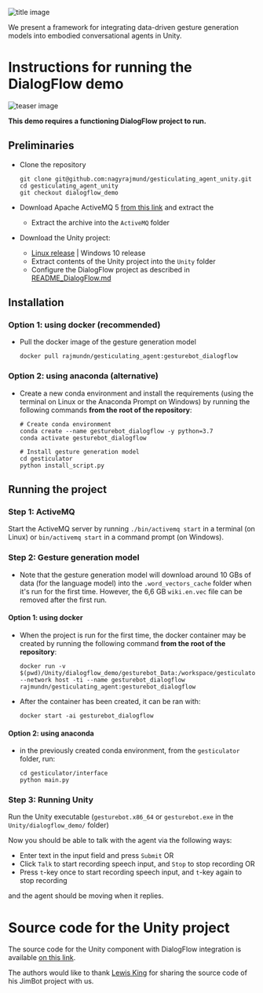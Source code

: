 ![title image](https://i.imgur.com/K1IXnDj.png)

We present a framework for integrating data-driven gesture generation models into embodied conversational agents in Unity. 

# Instructions for running the DialogFlow demo
![teaser image](https://i.imgur.com/feoihA2.png)

**This demo requires a functioning DialogFlow project to run.**

## Preliminaries
- Clone the repository
  ```
  git clone git@github.com:nagyrajmund/gesticulating_agent_unity.git
  cd gesticulating_agent_unity
  git checkout dialogflow_demo
  ```

- Download Apache ActiveMQ 5 [from this link](http://activemq.apache.org/components/classic/download/) and extract the 
  - Extract the archive into the `ActiveMQ` folder
- Download the Unity project:
  - [Linux release](https://drive.google.com/file/d/11BWWIjYbujE6gobdmmalYhFEAY209Kkm/view?usp=sharing) | Windows 10 release
  - Extract contents of the Unity project into the `Unity` folder
  - Configure the DialogFlow project as described in [README_DialogFlow.md](README_DialogFlow.md)

## Installation
### Option 1: using docker (recommended)
- Pull the docker image of the gesture generation model
  ```
  docker pull rajmundn/gesticulating_agent:gesturebot_dialogflow
  ```

### Option 2: using anaconda (alternative)
- Create a new conda environment and install the requirements (using the terminal on Linux or the Anaconda Prompt on Windows) by running the following commands **from the root of the repository**:
  ```
  # Create conda environment
  conda create --name gesturebot_dialogflow -y python=3.7
  conda activate gesturebot_dialogflow
  
  # Install gesture generation model
  cd gesticulator
  python install_script.py
  ```

## Running the project
### Step 1: ActiveMQ
Start the ActiveMQ server by running `./bin/activemq start` in a terminal (on Linux) or `bin/activemq start` in a command prompt (on Windows).

### Step 2: Gesture generation model
* Note that the gesture generation model will download around 10 GBs of data (for the language model) into the `.word_vectors_cache` folder when it's run for the first time. However, the 6,6 GB `wiki.en.vec` file can be removed after the first run.

#### Option 1: using docker
  - When the project is run for the first time, the docker container may be created by running the following command **from the root of the repository**:
    ```
    docker run -v $(pwd)/Unity/dialogflow_demo/gesturebot_Data:/workspace/gesticulator/interface/docker_volume --network host -ti --name gesturebot_dialogflow rajmundn/gesticulating_agent:gesturebot_dialogflow
    ```
  - After the container has been created, it can be ran with:
    ```
    docker start -ai gesturebot_dialogflow
    ```
#### Option 2: using anaconda
  - in the previously created conda environment, from the `gesticulator` folder, run:
    ```
    cd gesticulator/interface
    python main.py
    ```

### Step 3: Running Unity
Run the Unity executable (`gesturebot.x86_64` or `gesturebot.exe` in the `Unity/dialogflow_demo/` folder)

Now you should be able to talk with the agent via the following ways:
  - Enter text in the input field and press `Submit` OR
  - Click `Talk` to start recording speech input, and `Stop` to stop recording OR
  - Press `t`-key once to start recording speech input, and `t`-key again to stop recording

and the agent should be moving when it replies.

# Source code for the Unity project
The source code for the Unity component with DialogFlow integration is available [on this link](https://drive.google.com/file/d/14URIJxO9vyMNHGWbkRyz_jEIiHPGhByM/view?usp=sharing).

The authors would like to thank [Lewis King](https://lewisbenking.github.io/) for sharing the source code of his JimBot project with us.
